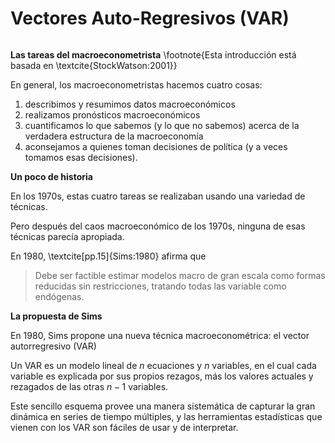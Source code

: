 # Vectores Auto-Regresivos (VAR)

```{tableofcontents}
```

**Las tareas del macroeconometrista**
\footnote{Esta introducción está basada en \textcite{StockWatson:2001}}

En general, los macroeconometristas hacemos cuatro cosas:

1.  describimos y resumimos datos macroeconómicos
2.  realizamos pronósticos macroeconómicos
3.  cuantificamos lo que sabemos (y lo que no sabemos)  acerca de la verdadera estructura de la macroeconomía
4.  aconsejamos a quienes toman decisiones de política (y a veces tomamos esas decisiones).


**Un poco de historia**

En los 1970s, estas cuatro tareas se realizaban usando una variedad de técnicas.

Pero después del caos macroeconómico de los 1970s, ninguna de esas técnicas parecía apropiada.

En 1980, \textcite[pp.15]{Sims:1980} afirma que
> Debe ser factible estimar modelos macro de gran escala como formas reducidas sin restricciones, tratando todas las variable como endógenas.

**La propuesta de Sims**

En 1980, Sims propone una nueva técnica macroeconométrica: el vector autorregresivo (VAR)

Un VAR es un modelo lineal de $n$ ecuaciones y $n$ variables, en el cual cada variable es explicada por sus propios rezagos, más los valores actuales y rezagados de las otras $n-1$ variables.

Este sencillo esquema provee una manera sistemática de capturar la gran dinámica en series de tiempo múltiples, y las herramientas estadísticas que vienen con los VAR son fáciles de usar y de interpretar.
